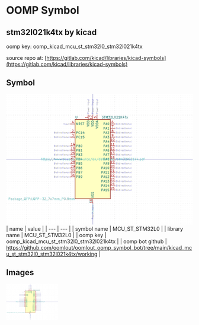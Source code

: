 # OOMP Symbol  
## stm32l021k4tx  by kicad  
  
oomp key: oomp_kicad_mcu_st_stm32l0_stm32l021k4tx  
  
source repo at: [https://gitlab.com/kicad/libraries/kicad-symbols](https://gitlab.com/kicad/libraries/kicad-symbols)  
## Symbol  
  
[![working.png](working_600.png)](working.png)  
| name | value | 
| --- | --- | 
| symbol name | MCU_ST_STM32L0 | 
| library name | MCU_ST_STM32L0 | 
| oomp key | oomp_kicad_mcu_st_stm32l0_stm32l021k4tx | 
| oomp bot github | https://github.com/oomlout/oomlout_oomp_symbol_bot/tree/main/kicad_mcu_st_stm32l0_stm32l021k4tx/working | 
## Images  
  
[![working.png](working_140.png)](working.png)  
